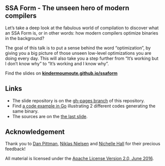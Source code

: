 ## SSA Form - The unseen hero of modern compilers
Let’s take a deep look at the fabulous world of compilation to discover what an SSA Form is, or in other words: how modern compilers optimize binaries in the background?

The goal of this talk is to put a sense behind the word “optimization”, by giving you a big picture of those unseen low-level optimizations you are doing every day. This will also take you a step further from “It’s working but I don’t know why” to “It’s working and I know why”.

Find the slides on **[kindermoumoute.github.io/ssaform](https://kindermoumoute.github.io/ssaform)**

## Links
* The slide repository is on the [gh-pages branch](https://github.com/kindermoumoute/ssaform/tree/gh-pages) of this repository.
* Find [a code example in Go](https://github.com/kindermoumoute/ssaform/tree/master/example-go) illustrating 2 different codes generating the same binary.
* The sources are on the [the last slide](https://kindermoumoute.github.io/ssaform/#/7/1).

## Acknowledgement
Thank you to [Dan Pittman](https://github.com/danielscottt), [Niklas Nielsen](https://github.com/nqn) and [Nichelle Hall](https://github.com/nichellebot) for their precious feedback!

All material is licensed under the [Apache License Version 2.0, June 2016](http://www.apache.org/licenses/LICENSE-2.0).
